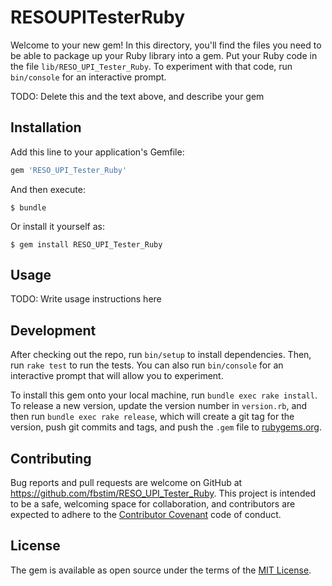 # RESOUPITesterRuby

Welcome to your new gem! In this directory, you'll find the files you need to be able to package up your Ruby library into a gem. Put your Ruby code in the file `lib/RESO_UPI_Tester_Ruby`. To experiment with that code, run `bin/console` for an interactive prompt.

TODO: Delete this and the text above, and describe your gem

## Installation

Add this line to your application's Gemfile:

```ruby
gem 'RESO_UPI_Tester_Ruby'
```

And then execute:

    $ bundle

Or install it yourself as:

    $ gem install RESO_UPI_Tester_Ruby

## Usage

TODO: Write usage instructions here

## Development

After checking out the repo, run `bin/setup` to install dependencies. Then, run `rake test` to run the tests. You can also run `bin/console` for an interactive prompt that will allow you to experiment.

To install this gem onto your local machine, run `bundle exec rake install`. To release a new version, update the version number in `version.rb`, and then run `bundle exec rake release`, which will create a git tag for the version, push git commits and tags, and push the `.gem` file to [rubygems.org](https://rubygems.org).

## Contributing

Bug reports and pull requests are welcome on GitHub at https://github.com/fbstim/RESO_UPI_Tester_Ruby. This project is intended to be a safe, welcoming space for collaboration, and contributors are expected to adhere to the [Contributor Covenant](http://contributor-covenant.org) code of conduct.


## License

The gem is available as open source under the terms of the [MIT License](http://opensource.org/licenses/MIT).

